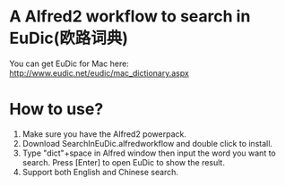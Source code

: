 # A Alfred2 workflow to search in EuDic(欧路词典)
You can get EuDic for Mac here:
http://www.eudic.net/eudic/mac_dictionary.aspx

# How to use?
1. Make sure you have the Alfred2 powerpack.
2. Download SearchInEuDic.alfredworkflow and double click to install.
3. Type "dict"+space in Alfred window then input the word you want to search. Press [Enter] to open EuDic to show the result.
4. Support both English and Chinese search. 
